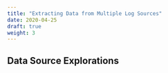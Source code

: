 ```yaml
---
title: "Extracting Data from Multiple Log Sources"
date: 2020-04-25
draft: true
weight: 3
---
```


## Data Source Explorations

